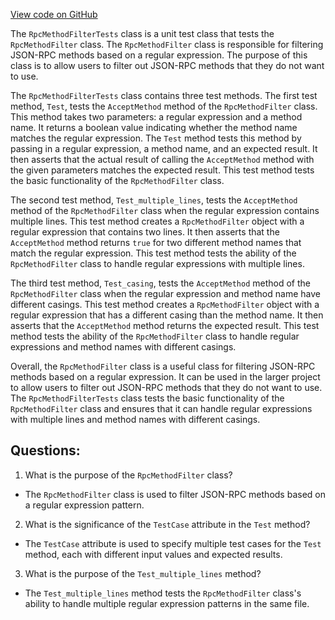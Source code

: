 [View code on GitHub](https://github.com/nethermindeth/nethermind/Nethermind.JsonRpc.Test/Modules/RpcMethodFilterTests.cs)

The `RpcMethodFilterTests` class is a unit test class that tests the `RpcMethodFilter` class. The `RpcMethodFilter` class is responsible for filtering JSON-RPC methods based on a regular expression. The purpose of this class is to allow users to filter out JSON-RPC methods that they do not want to use. 

The `RpcMethodFilterTests` class contains three test methods. The first test method, `Test`, tests the `AcceptMethod` method of the `RpcMethodFilter` class. This method takes two parameters: a regular expression and a method name. It returns a boolean value indicating whether the method name matches the regular expression. The `Test` method tests this method by passing in a regular expression, a method name, and an expected result. It then asserts that the actual result of calling the `AcceptMethod` method with the given parameters matches the expected result. This test method tests the basic functionality of the `RpcMethodFilter` class.

The second test method, `Test_multiple_lines`, tests the `AcceptMethod` method of the `RpcMethodFilter` class when the regular expression contains multiple lines. This test method creates a `RpcMethodFilter` object with a regular expression that contains two lines. It then asserts that the `AcceptMethod` method returns `true` for two different method names that match the regular expression. This test method tests the ability of the `RpcMethodFilter` class to handle regular expressions with multiple lines.

The third test method, `Test_casing`, tests the `AcceptMethod` method of the `RpcMethodFilter` class when the regular expression and method name have different casings. This test method creates a `RpcMethodFilter` object with a regular expression that has a different casing than the method name. It then asserts that the `AcceptMethod` method returns the expected result. This test method tests the ability of the `RpcMethodFilter` class to handle regular expressions and method names with different casings.

Overall, the `RpcMethodFilter` class is a useful class for filtering JSON-RPC methods based on a regular expression. It can be used in the larger project to allow users to filter out JSON-RPC methods that they do not want to use. The `RpcMethodFilterTests` class tests the basic functionality of the `RpcMethodFilter` class and ensures that it can handle regular expressions with multiple lines and method names with different casings.
## Questions: 
 1. What is the purpose of the `RpcMethodFilter` class?
- The `RpcMethodFilter` class is used to filter JSON-RPC methods based on a regular expression pattern.

2. What is the significance of the `TestCase` attribute in the `Test` method?
- The `TestCase` attribute is used to specify multiple test cases for the `Test` method, each with different input values and expected results.

3. What is the purpose of the `Test_multiple_lines` method?
- The `Test_multiple_lines` method tests the `RpcMethodFilter` class's ability to handle multiple regular expression patterns in the same file.